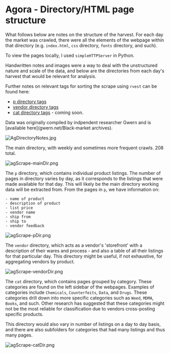 # Agora - Directory/HTML page structure

What follows below are notes on the structure of the harvest. For each day the market was crawled, there were all the elements of the webpage within that directory (e.g. `index.html`, `css` directory, `fonts` directory, and such).

To view the pages locally, I used `simpleHTTPServer` in Python. 

Handwritten notes and images were a way to deal with the unstructured nature and scale of the data, and below are the directories from each day's harvest that would be relevant for analysis. 

Further notes on relevant tags for sorting the scrape using `rvest` can be found here:

- [p directory tags](ag-RelevantTags-p.md)
- [vendor directory tags](ag-RelevantTags-vendor.md)
- [cat directory tags]() - coming soon.

Data was originally compiled by indpendent researcher Gwern and is [available here](gwern.net/Black-market archives).

![AgDirectoryNotes.jpg](img/AgDirectoryNotes.jpg)

The main directory, with weekly and sometimes more frequent crawls. 208 total.

![agScrape-mainDir.png](img/agScrape-mainDir.png)

The `p` directory, which contains individual product listings. The number of pages in directory varies by day, as it corresponds to the listings that were made available for that day. This will likely be the main directory working data will be extracted from. From the pages in `p`, we have information on:

	- name of product
	- description of product
	- list price
	- vendor name
	- ship from
	- ship to
	- vendor feedback

![agScrape-pDir.png](img/agScrape-pDir.png)

The `vendor` directory, which acts as a vendor's 'storefront' with a description of their wares and process - and also a table of all their listings for that particular day. This directory might be useful, if not exhaustive, for aggregating vendors by product.

![agScrape-vendorDir.png](img/agScrape-vendorDir.png)

The `cat` directory, which contains pages grouped by category. These categories are found on the left sidebar of the webpages. Examples of categories include `Chemicals`, `Counterfeits`, `Data`, and `Drugs`. These categories drill down into more specific categories such as `Weed`, `MDMA`, `Books`, and such. Other research has suggested that these categories might not be the most reliable for classification due to vendors cross-posting specific products. 

This directory would also vary in number of listings on a day to day basis, and there are also subfolders for categories that had many listings and thus many pages.

![agScrape-catDir.png](img/agScrape-catDir.png)








